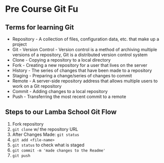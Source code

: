 # Pre Course Git Fu

## Terms for learning Git
 * Repository - A collection of files, configuration data, etc. that make up a project
 * Git - Version Control - Version control is a method of archiving multiple versions of a repository, Git is a distributed version control system
 * Clone - Copying a repository to a local directory
 * Fork - Creating a new repository for a user that lives on the server
 * History -  The series of changes that have been made to a repository
 * Staging - Preparing a change/series of changes to commit
 * Remote - A server-side repository address that allows multiple users to work on a Git repository
 * Commit - Adding changes to a local repository
 * Push - Transferring the most recent commit to a remote

## Steps to our Lamba School Git Flow
1. Fork repository
2. `git clone` w/ the repository URL 
3. After Changes Made: `git status`
4. `git add <file-name>` 
5. `git status` to check what is staged
6. `git commit -m 'made changes to the Readme'`
7. `git push`